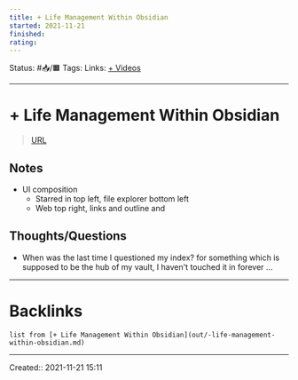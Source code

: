 ```yaml
---
title: + Life Management Within Obsidian
started: 2021-11-21 
finished:
rating:
---
```

Status: #📥/🟧
Tags: 
Links: [+ Videos](out/-videos.md)
___
# + Life Management Within Obsidian
> [URL](https://www.youtube.com/watch?v=iMbIGmfUeUA&ab_channel=uwi)

## Notes
- UI composition 
	- Starred in top left, file explorer bottom left
	- Web top right, links and outline and 
## Thoughts/Questions
- When was the last time I questioned my index? for something which is supposed to be the hub of my vault, I haven't touched it in forever ...
___
# Backlinks
```dataview
list from [+ Life Management Within Obsidian](out/-life-management-within-obsidian.md)
```
___
Created:: 2021-11-21 15:11



